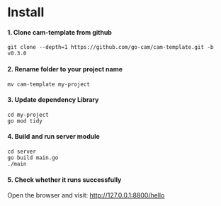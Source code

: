 # Install

#### 1. Clone cam-template from github

    git clone --depth=1 https://github.com/go-cam/cam-template.git -b v0.3.0

#### 2. Rename folder to your project name

    mv cam-template my-project
    
#### 3. Update dependency Library

    cd my-project
    go mod tidy

#### 4. Build and run server module

    cd server
    go build main.go
    ./main

#### 5. Check whether it runs successfully

Open the browser and visit: http://127.0.0.1:8800/hello
